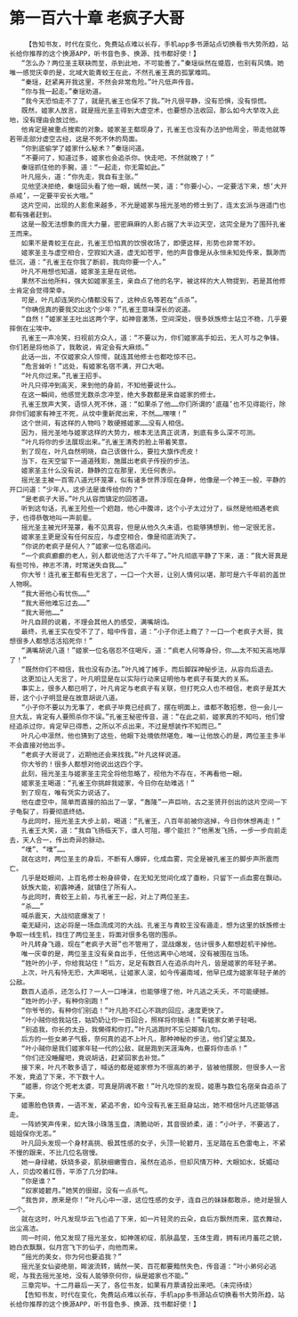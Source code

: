 # 第一百六十章 老疯子大哥
        【告知书友，时代在变化，免费站点难以长存，手机app多书源站点切换看书大势所趋，站长给你推荐的这个换源APP，听书音色多、换源、找书都好使！】
       “怎么办？两位圣主联袂而至，杀到此地，不可能善了。”秦瑶纵然在蹙眉，也别有风情。她唯一感觉庆幸的是，北域大能青蛟王在此，不然孔雀王真的孤掌难鸣。
       “秦瑶，赶紧离开我这里，不然会非常危险。”叶凡低声传音。
       “你与我一起走。”秦瑶劝道。
       “我今天恐怕走不了了，就是孔雀王也保不了我。”叶凡很平静，没有恐惧，没有惊慌。
       既然，姬家人放言，就是摇光圣主得到大虚空术，也要想办法收回，那么如今大举攻入此地，没有理由会放过他。
       他肯定是被重点搜索的对象。姬家圣主都现身了，孔雀王也没有办法护他周全，带走他就等若带走部分虚空古经，这是不死不休的局面。
       “你到底偷学了姬家什么秘术？”秦瑶问道。
       “不要问了，知道过多，姬家也会追杀你。快走吧，不然就晚了！”
       秦瑶抓住他的手腕，道：“一起走，你无需如此。”
       叶凡摇头，道：“你先走，我自有主张。”
       见他坚决拒绝，秦瑶回头看了他一眼，嫣然一笑，道：“你要小心，一定要活下来，想‘大开杀戒’，一定要平安长大哦。”
       这片空间，出现的人影愈来越多，不光是姬家与摇光圣地的修士到了，连太玄派与逍遥门也都有强者赶到。
       这是一股无法想象的庞大力量，密密麻麻的人影占据了大半边天空，这完全是为了围歼孔雀王而来。
       如果不是青蛟王在此，孔雀王恐怕真的饮恨收场了，即便这样，形势也非常不妙。
       姬家圣主与虚空相合，空寂如大道，虚无如苍宇，他的声音像是从永恒未知处传来，飘渺而低沉，道：“孔雀王在你我了断前，我向你要一个人。”
       叶凡不用想也知道，姬家圣主是在说他。
       果然不出他所料，强大如姬家圣主，亲自点了他的名字，被这样的大人物提到，若是其他修士肯定会觉得荣幸。
       可是，叶凡却连哭的心情都没有了，这种点名等若在“点杀”。
       “你确信真的要我交出这个少年？”孔雀王意味深长的说道。
       “自然！”姬家圣主吐出这两个字，如神音激荡，空间深处，很多妖族修士站立不稳，几乎要摔倒在尘埃中。
       孔雀王一声冷笑，扫视前方众人，道：“不要以为，你们姬家高手如云，无人可与之争锋。你们若是将他杀了，我敢说，肯定会有大麻烦。”
       此话一出，不仅姬家众人惊愕，就连其他修士也都吃惊不已。
       “危言耸听！”远处，有姬家名宿不满，开口大喝。
       “叶凡你过来。”孔雀王招手。
       叶凡只得冲到高天，来到他的身前，不知他要说什么。
       在这一瞬间，他感觉无数杀念冲至，绝大多数都是来自姬家的修士。
       孔雀王放声大笑，语惊人死不休，道：“如果杀了他……你们所谓的‘底蕴’也不见得能行，除非你们姬家有神王不死，从坟中重新爬出来，不然……嘿嘿！”
       这个世间，有这样的人物吗？敢硬撼姬家……没有人相信。
       因为，摇光圣地与姬家这样的大势力，根本无法真正说清，到底有多么深不可测。
       “叶凡将你的步法展现出来。”孔雀王清秀的脸上带着笑意。
       到了现在，叶凡自然明晓，自己该做什么，要拉大旗作虎皮！
       当下，在天空留下一道道残影，施展出老疯子传授的步法。
       姬家圣主什么没有说，静静的立在那里，无任何表示。
       摇光圣主被一百零八道光环笼罩，似有诸多世界浮现在身畔，他像是一个神王一般，平静的开口问道：“少年人，这步法是谁传给你的？”
       “是老疯子大哥。”叶凡从容而镇定的回答道。
       听到这句话，孔雀王险些一个趔趄，他心中腹诽，这个小子太过分了，纵然是他相遇老疯子，也得恭敬地叫一声前辈。
       摇光圣主被光环笼罩，看不见真容，但是从他久久未语，也能够猜想到，他一定很无言。
       姬家圣主更是没有任何反应，与虚空相合，像是彻底消失了。
       “你说的老疯子是何人？”姬家一位名宿追问。
       “一个疯疯癫癫的老人，别人都说他活了六千年了。”叶凡彻底平静了下来，道：“我大哥真是有些可怜，神志不清，时常迷失自我……”
       你大爷！连孔雀王都有些无言了，一口一个大哥，让别人情何以堪，那可是六千年前的盖世人物啊。
       “我大哥他心有忧伤……”
       “我大哥他难忘过去……”
       “我大哥他……”
       叶凡自顾的说着，不理会其他人的感受，满嘴胡诌。
       最终，孔雀王实在受不了了，暗中传音，道：“小子你还上瘾了？一口一个老疯子大哥，我想很多人都想活活掐死你！”
       “满嘴胡说八道！”姬家一位名宿忍不住喝斥，道：“疯老人何等身份，你……太不知天高地厚了！”
       “既然你们不相信，我也没有办法。”叶凡摊了摊手，而后脚踩神秘步法，从容向后退去。
       这更加让人无言了，叶凡明显是在以实际行动来证明他与老疯子有莫大的关系。
       事实上，很多人都已明了，叶凡肯定与老疯子有关联，但打死众人也不相信，老疯子是其大哥，这个小子明显是在故意胡说八道。
       “小子你不要以为无事了，老疯子毕竟已经疯了，摆在明面上，谁都不敢招惹，但一会儿一旦大乱，肯定有人要照杀你不误。”孔雀王秘密传音，道：“在此之前，姬家真的不知吗，他们曾经追杀过你，肯定早已得悉，之所以不点出来，不过是想装作不知而已。”
       叶凡心中凛然，他也猜到了这些，他眼下处境依然堪危，唯一让他放心的是，两位圣主多半不会直接对他出手。
       “老疯子大哥说了，近期他还会来找我。”叶凡这样说道。
       你大爷的！很多人都想对他说出这四个字。
       此刻，摇光圣主与姬家圣主完全将他忽略了，视他为不存在，不再看他一眼。
       姬家圣主喝道：“孔雀王你挑衅我姬家，今日你在劫难逃！”
       到了现在，唯有凭实力说话了。
       他在虚空中，简单而直接的拍出了一掌，“轰隆”一声巨响，古之圣贤开创出的这片空间一下子龟裂了，将要彻底终结。
       与此同时，摇光圣主大步上前，喝道：“孔雀王，八百年前被你逃掉，今日你休想再走！”
       孔雀王大笑，道：“我自飞扬临天下，谁人可阻，哪个能拦？”他黑发飞扬，一步一步向前走去，天人合一，传出奇异的脉动。
       “噗”、“噗”……
       就在这时，两位圣主的身后，不断有人爆碎，化成血雾，完全是被孔雀王的脚步声所震而亡。
       几乎是眨眼间，上百名修士粉身碎骨，在无知无觉间化成了齑粉，只留下一点血雾在飘动。
       妖族大能，初露神通，就镇住了所有人。
       与此同时，青蛟王上前，与孔雀王一起，对上了两位圣主。
       “杀……”
       喊杀震天，大战彻底爆发了！
       毫无疑问，这必将是一场血流成河的大战。孔雀王与青蛟王没有遁走，想为这里的妖族修士争取一线生机，挡住了两位圣主，将面对很多名宿的围杀。
       叶凡转身飞遁，现在“老疯子大哥”也不管用了，混战爆发，估计很多人都想趁机干掉他。
       唯一庆幸的是，两位圣主没有亲自出手，任他远离中心地域，没有被围在当场。
       “姓叶的小子，你给我站住！”后方，足足有数百人在追杀向叶凡，皆是姬家的年轻子弟。
       上次，叶凡有恃无恐，大声喝吼，让姬家人滚，如今传遍南域，他早已成为姬家年轻子弟的公敌。
       数百人追杀，还怎么打？一人一口唾沫，也能够埋了他，叶凡逃之夭夭，不可能硬撼。
       “姓叶的小子，有种你别跑！”
       “你爷爷的，有种你们别追！”叶凡脸不红心不跳的回应，速度更快了。
       “叶小贼你给我站住，姑奶奶让你一百回合，照样将你擒杀！”有姬家女弟子轻喝。
       “别追我，你长的太丑，我懒得和你打。”叶凡逃跑时不忘记揶揄几句。
       后方的一些女弟子气极，奈何真的追不上叶凡，那种神秘的步法，他们望尘莫及。
       “叶小贼你是我们姬家年轻一代的公敌，就是跑到天涯海角，也要将你击杀！”
       “你们还没睡醒吧，竟说胡话，赶紧回家去补觉。”
       接下来，叶凡不敢多语了，喊话的都是姬家修为不很高的弟子，皆被他摆脱，但很多人一言不发，竟追了下来，不下数十人。
       “姬惠，你这个死老太婆，可真是阴魂不散！”叶凡吃惊的发现，姬惠与数位名宿亲自追杀了下来。
       姬惠脸色铁青，一语不发，紧追不舍，如今没有孔雀王挺身站出，她不相信叶凡还能够逃走。
       一阵娇笑声传来，如大珠小珠落玉盘，清脆动听，其音很娇柔，道：“小叶子，不要逃了，姐姐保你无恙。”
       叶凡回头发现一个身材高挑、极其性感的女子，头顶一轮碧月，玉足踏在五色雷电上，不紧不慢的跟来，不比几位名宿慢。
       她一身绿裙，妖娆多姿，肌肤细嫩雪白，虽然在追杀，但却风情万种，大眼如水，妩媚动人，贝齿咬着红唇，平添了几分韵味。
       “你是谁？”
       “奴家姬碧月。”她笑的很甜，没有一点杀气。
       “我告非，原来是你！”叶凡心中一凛，这位性感的女子，连自己的妹妹都敢杀，绝对是狠人一个。
       就在这时，叶凡发现华云飞也追了下来，如一片轻灵的云朵，自后方飘然而来，蓝衣舞动，出尘高洁。
       同一时间，他又发现了摇光圣女，如神莲初绽，肌肤晶莹，玉体生霞，拥有闭月羞花之貌，她白衣飘飘，似月宫飞下的仙子，向他而来。
       “摇光的美女，你为何也要追我？”
       摇光圣女仙姿绝丽，眸波流转，嫣然一笑，百花都要黯然失色，传音道：“叶小弟何必逃呢，与我去摇光圣地，没有人能够奈何你，纵是姬家也不能。”
       三章完毕。十二月最后一天了，各位书友，如果有月票请投出来吧。（未完待续）
       【告知书友，时代在变化，免费站点难以长存，手机app多书源站点切换看书大势所趋，站长给你推荐的这个换源APP，听书音色多、换源、找书都好使！】